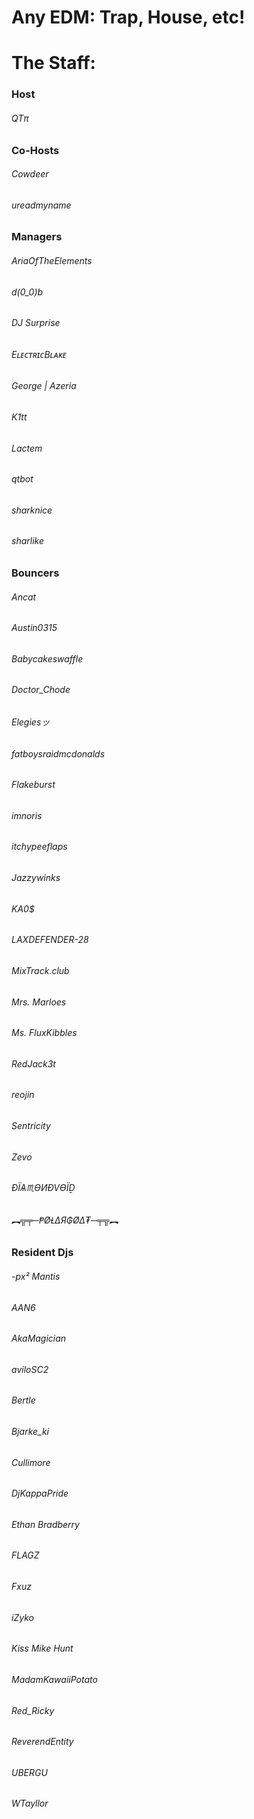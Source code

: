 # Any EDM: Trap, House, etc!

# The Staff:

### Host
###### QTπ

### Co-Hosts
###### Cowdeer

###### ureadmyname

### Managers
###### AriaOfTheElements

###### d(0_0)b

###### DJ Surprise

###### EʟᴇᴄᴛʀɪᴄBʟᴀᴋᴇ

###### George | Azeria

###### K1tt

###### Lactem

###### qtbot

###### sharknice

###### sharlike

### Bouncers
###### Ancat

###### Austin0315

###### Babycakeswaffle

###### Doctor_Chode

###### Elegiesッ

###### fatboysraidmcdonalds

###### Flakeburst

###### imnoris

###### itchypeeflaps

###### Jazzywinks

###### KA0$

###### LAXDEFENDER-28

###### MixTrack.club

###### Mrs. Marloes

###### Ms. FluxKibbles

###### RedJack3t

###### reojin

###### Sentricity

###### Zevo

###### ÐЇѦ♏ϴИÐⅤϴЇḎ

###### ︻╦╤─ⱣØⱢ∆Я₲Ø∆₮─╤╦︻

### Resident Djs
###### -px² Mantis

###### AAN6

###### AkaMagician

###### aviloSC2

###### Bertle

###### Bjarke_ki

###### Cullimore

###### DjKappaPride

###### Ethan Bradberry

###### FLAGZ

###### Fxuz

###### iZyko

###### Kiss Mike Hunt

###### MadamKawaiiPotato

###### Red_Ricky

###### ReverendEntity

###### UBERGU

###### WTayllor
